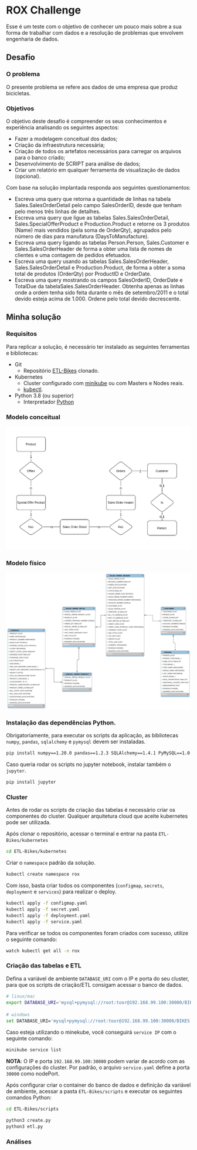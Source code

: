 # ROX Challenge
Esse é um teste com o objetivo de conhecer um pouco mais sobre a sua forma de trabalhar com dados e a resolução de problemas que envolvem engenharia de dados.


## Desafio 

### O problema
O presente problema se refere aos dados de uma empresa que produz bicicletas.

### Objetivos
O objetivo deste desafio é compreender os seus conhecimentos e experiência analisando os seguintes aspectos:
  - Fazer a modelagem conceitual dos dados;
  - Criação da infraestrutura necessária;
  - Criação de todos os artefatos necessários para carregar os arquivos para o banco criado;
  - Desenvolvimento de SCRIPT para análise de dados;
  - Criar um relatório em qualquer ferramenta de visualização de dados (opcional).

Com base na solução implantada responda aos seguintes questionamentos:
  - Escreva uma query que retorna a quantidade de linhas na tabela Sales.SalesOrderDetail pelo campo SalesOrderID, desde que tenham pelo menos três linhas de detalhes.
  - Escreva uma query que ligue as tabelas Sales.SalesOrderDetail, Sales.SpecialOfferProduct e Production.Product e retorne os 3 produtos (Name) mais vendidos (pela soma de OrderQty), agrupados pelo número de dias para manufatura (DaysToManufacture).
  - Escreva uma query ligando as tabelas Person.Person, Sales.Customer e Sales.SalesOrderHeader de forma a obter uma lista de nomes de clientes e uma contagem de pedidos efetuados.
  - Escreva uma query usando as tabelas Sales.SalesOrderHeader, Sales.SalesOrderDetail e Production.Product, de forma a obter a soma total de produtos (OrderQty) por ProductID e OrderDate.
  - Escreva uma query mostrando os campos SalesOrderID, OrderDate e TotalDue da tabelaSales.SalesOrderHeader. Obtenha apenas as linhas onde a ordem tenha sido feita durante o mês de setembro/2011 e o total devido esteja acima de 1.000. Ordene pelo total devido decrescente.


## Minha solução

### Requisitos
Para replicar a solução, é necessário ter instalado as seguintes ferramentas e bibliotecas:
  - Git
    - Repositório [ETL-Bikes](https://github.com/senavs/ETL-bikes) clonado. 
  - Kubernetes
    - Cluster configurado com [minikube](https://minikube.sigs.k8s.io/docs/) ou com Masters e Nodes reais.
    - [kubectl](https://kubernetes.io/docs/tasks/tools/).
  - Python 3.8 (ou superior)
    - Interpretador [Python](https://www.python.org/)

### Modelo conceitual
![modelo conceitual do banco de dados](https://github.com/senavs/ETL-bikes/blob/master/database/conceptual/conceptual.png)

### Modelo físico
![modelo físco do banco de dados](https://github.com/senavs/ETL-bikes/blob/master/database/MER/physical.png)

### Instalação das dependências Python.
Obrigatoriamente, para executar os scripts da aplicação, as bibliotecas `numpy`, `pandas`, `sqlalchemy` e `pymysql` devem ser instaladas.

```sh
pip install numpy==1.20.0 pandas==1.2.3 SQLAlchemy==1.4.1 PyMySQL==1.0.2
```

Caso queria rodar os scripts no jupyter notebook, instalar também o `jupyter`.
```sh
pip install jupyter
```

### Cluster
Antes de rodar os scripts de criação das tabelas é necessário criar os componentes do cluster. Qualquer arquitetura cloud que aceite kubernetes pode ser utilizada.

Após clonar o repositório, acessar o terminal e entrar na pasta `ETL-Bikes/kubernetes`
```sh
cd ETL-Bikes/kubernetes
```

Criar o `namespace` padrão da solução.
```sh
kubectl create namespace rox
```

Com isso, basta criar todos os componentes (`configmap`, `secrets`, `deployment` e `services`) para realizar o deploy.
```sh
kubectl apply -f configmap.yaml
kubectl apply -f secret.yaml
kubectl apply -f deployment.yaml
kubectl apply -f service.yaml
```

Para verificar se todos os componentes foram criados com sucesso, utilize o seguinte comando:
```sh
watch kubectl get all -n rox
```

### Criação das tabelas e ETL
Defina a variável de ambiente `DATABASE_URI` com o IP e porta do seu cluster, para que os scripts de criação/ETL consigam acessar o banco de dados.

```sh
# linux/mac
export DATABASE_URI='mysql+pymysql://root:toor@192.168.99.100:30000/BIKES'

# windows
set DATABASE_URI='mysql+pymysql://root:toor@192.168.99.100:30000/BIKES'
```

Caso esteja utilizando o minekube, você conseguirá `service IP` com o seguinte comando:
```sh
minikube service list
```

**NOTA**: O IP e porta `192.168.99.100:30000` podem variar de acordo com as configurações do cluster. Por padrão, o arquivo `service.yaml` define a porta `30000` como nodePort.

Após configurar criar o container do banco de dados e definição da variável de ambiente, acessar a pasta `ETL-Bikes/scripts` e executar os seguintes comandos Python:
```sh
cd ETL-Bikes/scripts
```

```sh
python3 create.py
python3 etl.py
```

### Análises
